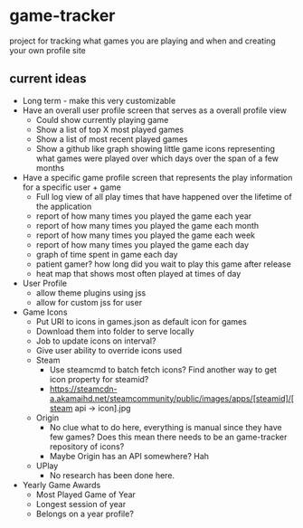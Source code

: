 # game-tracker
project for tracking what games you are playing and when and creating your own profile site

## current ideas
* Long term - make this very customizable
* Have an overall user profile screen that serves as a overall profile view
	* Could show currently playing game
	* Show a list of top X most played games
	* Show a list of most recent played games
	* Show a github like graph showing little game icons representing what games were played over which days over the span of a few months
* Have a specific game profile screen that represents the play information for a specific user + game
	* Full log view of all play times that have happened over the lifetime of the application
	* report of how many times you played the game each year
	* report of how many times you played the game each month
	* report of how many times you played the game each week
	* report of how many times you played the game each day
	* graph of time spent in game each day
	* patient gamer? how long did you wait to play this game after release
	* heat map that shows most often played at times of day
* User Profile
	* allow theme plugins using jss
	* allow for custom jss for user
* Game Icons
	* Put URI to icons in games.json as default icon for games
	* Download them into folder to serve locally
	* Job to update icons on interval?
	* Give user ability to override icons used
	* Steam
		* Use steamcmd to batch fetch icons? Find another way to get icon property for steamid?
		* https://steamcdn-a.akamaihd.net/steamcommunity/public/images/apps/[steamid]/[steam api -> icon].jpg
	* Origin
		* No clue what to do here, everything is manual since they have few games? Does this mean there needs to be an game-tracker repository of icons?
		* Maybe Origin has an API somewhere? Hah
	* UPlay
		* No research has been done here.
* Yearly Game Awards
	* Most Played Game of Year
	* Longest session of year
	* Belongs on a year profile?